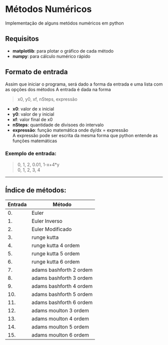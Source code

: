# Métodos Numéricos
Implementação de alguns metódos numéricos em python

## Requisitos
- **matplotlib**: para plotar o gráfico de cada método
- **numpy**: para cálculo numérico rápido 

## Formato de entrada
Assim que iniciar o programa, será dado a forma da entrada
e uma lista com as opções dos métodos
A entrada é dada na forma 
>x0, y0, xf, nSteps, expressão
- **x0**: valor de x inicial
- **y0**: valor de y inicial
- **xf**: valor final de x0
- **nSteps**: quantidade de divisoes do intervalo
- **expressão**: função matemática onde dy/dx = expressão  
A expressão pode ser escrita da mesma forma que python entende as funções matemáticas

### Exemplo de entrada:
>0, 1, 2, 0.01, 1-x+4*y  
>0, 1, 2, 3, 4

----------

## Índice de métodos:
|Entrada|Método|
|--|--|
|0. |Euler|
|1. |Euler Inverso|
|2. |Euler Modificado|
|3. |runge kutta|
|4. |runge kutta 4 ordem|
|5. |runge kutta 5 ordem|
|6. |runge kutta 6 ordem|
|7. |adams bashforth 2 ordem|
|8. |adams bashforth 3 ordem|
|9. |adams bashforth 4 ordem|
|10.| adams bashforth 5 ordem|
|11.| adams bashforth 6 ordem|
|12.| adams moulton 3 ordem|
|13.| adams moulton 4 ordem|
|14.| adams moulton 5 ordem|
|15.| adams moulton 6 ordem|


